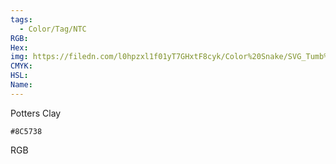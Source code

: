 ```yaml
---
tags:
  - Color/Tag/NTC
RGB:
Hex:
img: https://filedn.com/l0hpzxl1f01yT7GHxtF8cyk/Color%20Snake/SVG_Tumb%20Mass%20No%20Name/8C5738.svg
CMYK:
HSL:
Name:
---
```

Potters Clay
```palette
#8C5738
```
RGB
